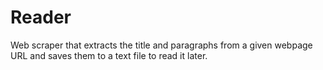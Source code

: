 # Reader
Web scraper that extracts the title and paragraphs from a given webpage URL and saves them to a text file to read it later.
